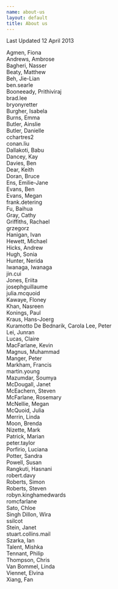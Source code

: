 ```yaml
--- 
name: about-us
layout: default
title: About us
---
```


Last Updated 12 April 2013


 Agmen, Fiona                 
 Andrews, Ambrose             
 Bagheri, Nasser              
 Beaty, Matthew               
 Beh, Jie-Lian                
 ben.searle                   
 Booneeady, Prithiviraj       
 brad.lee                     
 bryonyretter                 
 Burgher, Isabela             
 Burns, Emma                  
 Butler, Ainslie              
 Butler, Danielle             
 cchartres2                   
 conan.liu                    
 Dallakoti, Babu              
 Dancey, Kay                  
 Davies, Ben                  
 Dear, Keith                  
 Doran, Bruce                 
 Ens, Emilie-Jane             
 Evans, Ben                   
 Evans, Megan                 
 frank.detering               
 Fu, Baihua                   
 Gray, Cathy                  
 Griffiths, Rachael           
 grzegorz                     
 Hanigan, Ivan                
 Hewett, Michael              
 Hicks, Andrew                
 Hugh, Sonia                  
 Hunter, Nerida               
 Iwanaga, Iwanaga             
 jin.cui                      
 Jones, Eriita                
 josephguillaume              
 julia.mcquoid                
 Kawaye, Floney               
 Khan, Nasreen                
 Konings, Paul                
 Kraus, Hans-Joerg            
 Kuramotto De Bednarik, Carola
 Lee, Peter                   
 Lei, Junran                  
 Lucas, Claire                
 MacFarlane, Kevin            
 Magnus, Muhammad             
 Manger, Peter                
 Markham, Francis             
 martin.young                 
 Mazumdar, Soumya             
 McDougall, Janet             
 McEachern, Steven            
 McFarlane, Rosemary          
 McNellie, Megan              
 McQuoid, Julia               
 Merrin, Linda                
 Moon, Brenda                 
 Nizette, Mark                
 Patrick, Marian              
 peter.taylor                 
 Porfirio, Luciana            
 Potter, Sandra               
 Powell, Susan                
 Rangkuti, Hasnani            
 robert.davy                  
 Roberts, Simon               
 Roberts, Steven              
 robyn.kinghamedwards         
 romcfarlane                  
 Sato, Chloe                  
 Singh Dillon, Wira           
 ssilcot                      
 Stein, Janet                 
 stuart.collins.mail          
 Szarka, Ian                  
 Talent, Mishka               
 Tennant, Philip              
 Thompson, Chris              
 Van Bommel, Linda            
 Viennet, Elvina              
 Xiang, Fan

